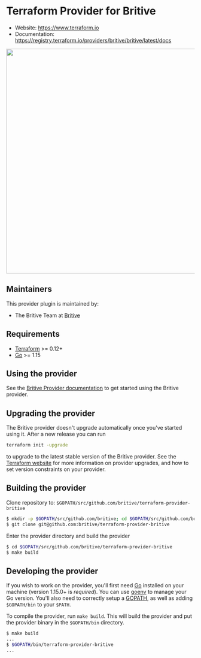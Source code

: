 Terraform Provider for Britive
==================

- Website: https://www.terraform.io
- Documentation: https://registry.terraform.io/providers/britive/britive/latest/docs
<img src="https://cdn.rawgit.com/hashicorp/terraform-website/master/content/source/assets/images/logo-hashicorp.svg" width="600px">

Maintainers
-----------

This provider plugin is maintained by:

* The Britive Team at [Britive](https://www.britive.com/)

Requirements
------------

- [Terraform](https://www.terraform.io/downloads.html) >= 0.12+
- [Go](https://golang.org/doc/install) >= 1.15


Using the provider
----------------------

See the [Britive Provider documentation](https://registry.terraform.io/providers/britive/britive/latest/docs) to get started using the
Britive provider.


Upgrading the provider
----------------------

The Britive provider doesn't upgrade automatically once you've started using it. After a new release you can run

```bash
terraform init -upgrade
```

to upgrade to the latest stable version of the Britive provider. See the [Terraform website](https://www.terraform.io/docs/configuration/providers.html#provider-versions)
for more information on provider upgrades, and how to set version constraints on your provider.

Building the provider
---------------------

Clone repository to: `$GOPATH/src/github.com/britive/terraform-provider-britive`

```sh
$ mkdir -p $GOPATH/src/github.com/britive; cd $GOPATH/src/github.com/britive
$ git clone git@github.com:britive/terraform-provider-britive
```

Enter the provider directory and build the provider

```sh
$ cd $GOPATH/src/github.com/britive/terraform-provider-britive
$ make build
```

Developing the provider
---------------------------

If you wish to work on the provider, you'll first need [Go](http://www.golang.org)
installed on your machine (version 1.15.0+ is *required*). You can use [goenv](https://github.com/syndbg/goenv)
to manage your Go version. You'll also need to correctly setup a [GOPATH](http://golang.org/doc/code.html#GOPATH),
as well as adding `$GOPATH/bin` to your `$PATH`.

To compile the provider, run `make build`.
This will build the provider and put the provider binary in the `$GOPATH/bin`
directory.

```sh
$ make build
...
$ $GOPATH/bin/terraform-provider-britive
...
```